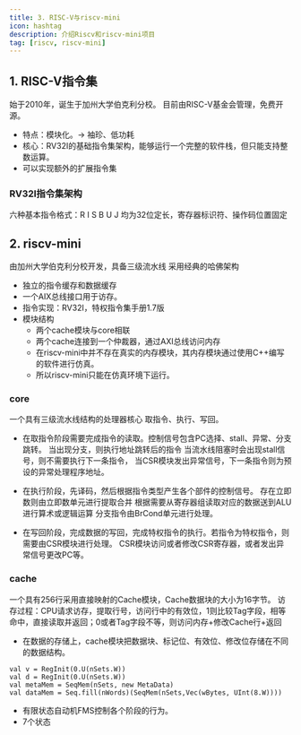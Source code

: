 ```yaml
---
title: 3. RISC-V与riscv-mini
icon: hashtag
description: 介绍Riscv和riscv-mini项目
tag: [riscv, riscv-mini]
---
```

## 1. RISC-V指令集
始于2010年，诞生于加州大学伯克利分校。
目前由RISC-V基金会管理，免费开源。
- 特点：模块化。-> 袖珍、低功耗
- 核心：RV32I的基础指令集架构，能够运行一个完整的软件栈，但只能支持整数运算。
- 可以实现额外的扩展指令集

### RV32I指令集架构
六种基本指令格式：R I S B U J
均为32位定长，寄存器标识符、操作码位置固定

## 2. riscv-mini
由加州大学伯克利分校开发，具备三级流水线
采用经典的哈佛架构
- 独立的指令缓存和数据缓存
- 一个AIX总线接口用于访存。
- 指令实现：RV32I，特权指令集手册1.7版
- 模块结构
    - 两个cache模块与core相联
    - 两个cache连接到一个仲裁器，通过AXI总线访问内存
    - 在riscv-mini中并不存在真实的内存模块，其内存模块通过使用C++编写的软件进行仿真。
    - 所以riscv-mini只能在仿真环境下运行。

### core
一个具有三级流水线结构的处理器核心
取指令、执行、写回。
- 在取指令阶段需要完成指令的读取。控制信号包含PC选择、stall、异常、分支跳转。
当出现分支，则执行地址跳转后的指令
当流水线阻塞时会出现stall信号，则不需要执行下一条指令，
当CSR模块发出异常信号，下一条指令则为预设的异常处理程序地址。

- 在执行阶段，先译码，然后根据指令类型产生各个部件的控制信号。
存在立即数则由立即数单元进行提取合并
根据需要从寄存器组读取对应的数据送到ALU进行算术或逻辑运算
分支指令由BrCond单元进行处理。

- 在写回阶段，完成数据的写回，完成特权指令的执行。若指令为特权指令，则需要由CSR模块进行处理。
CSR模块访问或者修改CSR寄存器，或者发出异常信号更改PC等。

### cache
一个具有256行采用直接映射的Cache模块，Cache数据块的大小为16字节。
访存过程：CPU请求访存，提取行号，访问行中的有效位，1则比较Tag字段，相等命中，直接读取并返回；0或者Tag字段不等，则访问内存+修改Cache行+返回

- 在数据的存储上，cache模块把数据块、标记位、有效位、修改位存储在不同的数据结构。
```chisel
val v = RegInit(0.U(nSets.W))
val d = RegInit(0.U(nSets.W))
val metaMem = SeqMem(nSets, new MetaData)
val dataMem = Seq.fill(nWords)(SeqMem(nSets,Vec(wBytes, UInt(8.W))))
```
- 有限状态自动机FMS控制各个阶段的行为。
- 7个状态

